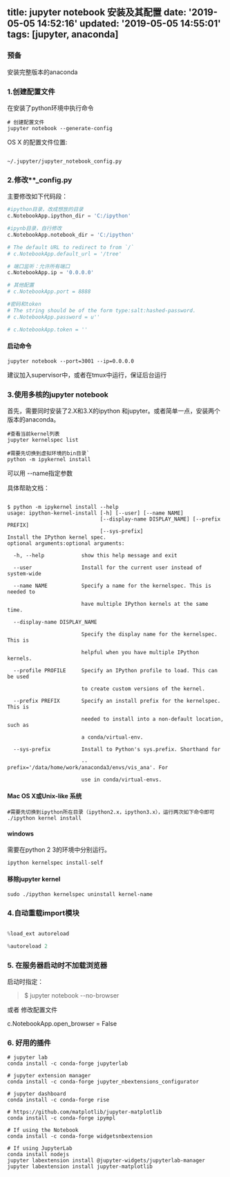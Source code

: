 title: jupyter notebook 安装及其配置
date: '2019-05-05 14:52:16'
updated: '2019-05-05 14:55:01'
tags: [jupyter, anaconda]
---
### 预备

安装完整版本的anaconda


### 1.创建配置文件

在安装了python环境中执行命令

```shell
# 创建配置文件
jupyter notebook --generate-config
```


OS X 的配置文件位置:

```

~/.jupyter/jupyter_notebook_config.py

```

  

### 2.修改**_config.py

  

主要修改如下代码段：
```python
#ipython目录，改成想放的目录
c.NotebookApp.ipython_dir = 'C:/ipython'

#ipynb目录，自行修改
c.NotebookApp.notebook_dir = 'C:/ipython'

# The default URL to redirect to from `/`
# c.NotebookApp.default_url = '/tree'

# 端口监听：允许所有端口
c.NotebookApp.ip = '0.0.0.0'

# 其他配置
# c.NotebookApp.port = 8888

#密码和token
# The string should be of the form type:salt:hashed-password.
# c.NotebookApp.password = u''

# c.NotebookApp.token = ''

```

#### 启动命令
```shell
jupyter notebook --port=3001 --ip=0.0.0.0
```

建议加入supervisor中，或者在tmux中运行，保证后台运行

### 3.使用多核的jupyter notebook

首先，需要同时安装了2.X和3.X的ipython 和jupyter。或者简单一点，安装两个版本的anaconda。

```shell
#查看当前kernel列表
jupyter kernelspec list

#需要先切换到虚拟环境的bin目录`
python -m ipykernel install

```

可以用 --name指定参数

具体帮助文档：

```shell

$ python -m ipykernel install --help  
usage: ipython-kernel-install [-h] [--user] [--name NAME]  
                              [--display-name DISPLAY_NAME] [--prefix PREFIX]  
                              [--sys-prefix]  
Install the IPython kernel spec.  
optional arguments:optional arguments:  

  -h, --help            show this help message and exit

  --user                Install for the current user instead of system-wide

  --name NAME           Specify a name for the kernelspec. This is needed to

                        have multiple IPython kernels at the same time.

  --display-name DISPLAY_NAME

                        Specify the display name for the kernelspec. This is

                        helpful when you have multiple IPython kernels.

  --profile PROFILE     Specify an IPython profile to load. This can be used

                        to create custom versions of the kernel.

  --prefix PREFIX       Specify an install prefix for the kernelspec. This is

                        needed to install into a non-default location, such as

                        a conda/virtual-env.

  --sys-prefix          Install to Python's sys.prefix. Shorthand for

                        --prefix='/data/home/work/anaconda3/envs/vis_ana'. For

                        use in conda/virtual-envs.

```

  

#### Mac OS X或Unix-like 系统

```shell
#需要先切换到ipython所在目录（ipython2.x，ipython3.x），运行两次如下命令即可
./ipython kernel install

```

#### windows

需要在python 2 3的环境中分别运行。

```shell
ipython kernelspec install-self

```

#### 移除jupyter kernel

```shell
sudo ./ipython kernelspec uninstall kernel-name
```
### 4.自动重载import模块

```python

%load_ext autoreload

%autoreload 2

```  
  

### 5. 在服务器启动时不加载浏览器

启动时指定：  

>$ jupyter notebook --no-browser

或者 修改配置文件

c.NotebookApp.open_browser = False

  

### 6. 好用的插件

```shell
# jupyter lab
conda install -c conda-forge jupyterlab

# jupyter extension manager
conda install -c conda-forge jupyter_nbextensions_configurator

# jupyter dashboard
conda install -c conda-forge rise

# https://github.com/matplotlib/jupyter-matplotlib
conda install -c conda-forge ipympl

# If using the Notebook
conda install -c conda-forge widgetsnbextension

# If using JupyterLab
conda install nodejs
jupyter labextension install @jupyter-widgets/jupyterlab-manager
jupyter labextension install jupyter-matplotlib
```  
